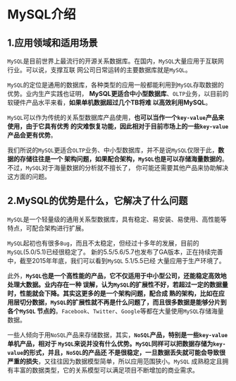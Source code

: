 MySQL介绍
=================================================================================
## 1.应用领域和适用场景
`MySQL`是目前世界上最流行的开源关系数据库。在国内，`MySQL`大量应用于互联网行业。可以说，支撑互联
网公司日常运转的主要数据库就是`MySQL`。

`MySQL`的定位是通用的数据库，各种类型的应用一般都能利用到`MySQL`存取数据的优势。业内生产实践也证明，
**MySQL更适合中小型数据库**、`OLTP`业务，以目前的软硬件产品水平来看，**如果单机数据超过几个TB将难
以高效利用MySQL**。

`MySQL`可以作为传统的关系型数据库产品使用，**也可以当作一个`key-value`产品来使用，由于它具有优秀
的灾难恢复功能，因此相对于目前市场上的一些`key-value`产品会更有优势**。

我们所说的`MySQL`更适合`OLTP`业务、中小型数据库，并不是说`MySQL`仅限于此，**数据的存储往往是一个
架构问题，如果配合架构，`MySQL`也是可以存储海量数据的**。不过，`MySQL`对于海量数据的分析就不擅长了，
你可能还需要其他产品来协助解决这方面的问题。

## 2.MySQL的优势是什么，它解决了什么问题
`MySQL`是一个轻量级的通用关系型数据库，具有稳定、易安装、易使用、高性能等特点，可配合架构进行扩展。

`MySQL`起初也有很多`Bug`，而且不太稳定，但经过十多年的发展，目前的`MySQL`(5.0/5.1)已经很稳定了。
新的5.5/5.6/5.7也发布了GA版本，正在持续完善中，截至2015年年底，我们可以看到`MySQL` 5.1/5.5已经
大量应用于生产环境了。

此外，**`MySQL`也是一个高性能的产品，它不仅适用于中小型公司，还能稳定高效地处理大数据。业内存在一种
误解，认为`MySQL`的扩展性不好，若超过一定的数据量时，性能就会下降。其实这更多的是一个架构问题，配合成
熟的架构，比如在应用层切分数据，`MySQL`的扩展性就不再是什么问题了，而且很多数据是能够分片到各个`MySQL`
节点的**。`Facebook`、`Twitter`、`Google`等都在大量使用`MySQL`存储海量数据。

一些人倾向于用`NoSQL`产品来存储数据，其实，**`NoSQL`产品，特别是一些`key-value`单机产品，相对于
`MySQL`来说并没有什么优势。`MySQL`同样可以把数据存储为`key-value`的形式，并且，`NoSQL`的产品还
不是很稳定，一旦数据丢失就可能会导致很严重的损失**，又往往因为数据模型简单，所以应用范围狭小。`MySQL`
成熟稳定且拥有丰富的数据类型，它的关系模型可以满足项目不断增加的商业需求。
